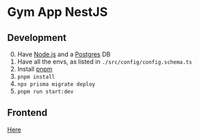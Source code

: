 # Gym App NestJS

## Development

0. Have [Node.js](https://nodejs.org/en/) and a [Postgres](https://www.postgresql.org/download/) DB
1. Have all the envs, as listed in `./src/config/config.schema.ts`
2. Install [pnpm](https://pnpm.io/)
3. `pnpm install`
4. `npx prisma migrate deploy`
5. `pnpm run start:dev`

## Frontend

[Here](https://github.com/alessandroamella/gym_app_flutter/)
